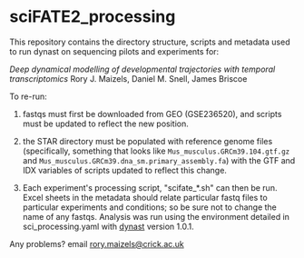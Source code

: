 # sciFATE2_processing

This repository contains the directory structure, scripts and metadata used to run dynast on sequencing pilots and experiments for:

*Deep dynamical modelling of developmental trajectories with temporal transcriptomics*
Rory J. Maizels, Daniel M. Snell, James Briscoe

To re-run:

1. fastqs must first be downloaded from GEO (GSE236520), and scripts must be updated to reflect the new position.

2. the STAR directory must be populated with reference genome files (specifically, something that looks like `Mus_musculus.GRCm39.104.gtf.gz` and `Mus_musculus.GRCm39.dna_sm.primary_assembly.fa`) with the GTF and IDX variables of scripts updated to reflect this change.

3. Each experiment's processing script, "scifate_*.sh" can then be run. Excel sheets in the metadata should relate particular fastq files to particular experiments and conditions; so be sure not to change the name of any fastqs. Analysis was run using the environment detailed in sci_processing.yaml with [dynast](https://dynast-release.readthedocs.io/en/latest/) version 1.0.1.

Any problems? email rory.maizels@crick.ac.uk